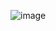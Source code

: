 <!--
<div align="center">
  <a href="https://git.io/typing-svg">
    <img src="https://readme-typing-svg.demolab.com?font=Fira+Code&weight=300&duration=800&pause=2720&color=6CC644&center=true&vCenter=true&width=435&lines=Currently+using+%26+learning+React;%22I+use+arch+btw%22+-+r%2Flinuxmasterrace;Always+open+to+questions+%F0%9F%AB%A0" alt="Typing SVG"></img>
  </a>
</div>
-->
![image](https://user-images.githubusercontent.com/101031214/223864328-b89699bb-dd13-4044-aaa4-28c57f725d46.png)
